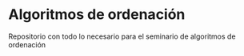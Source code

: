 # Algoritmos de ordenación
Repositorio con todo lo necesario para el seminario de algoritmos de ordenación
